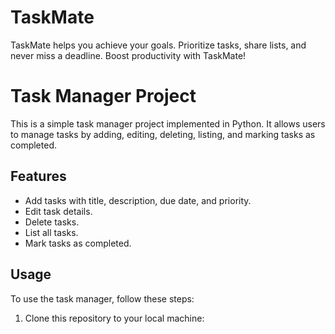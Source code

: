 # TaskMate
TaskMate helps you achieve your goals. Prioritize tasks, share lists, and never miss a deadline. Boost productivity with TaskMate!
# Task Manager Project

This is a simple task manager project implemented in Python. It allows users to manage tasks by adding, editing, deleting, listing, and marking tasks as completed.

## Features

- Add tasks with title, description, due date, and priority.
- Edit task details.
- Delete tasks.
- List all tasks.
- Mark tasks as completed.

## Usage

To use the task manager, follow these steps:

1. Clone this repository to your local machine:
